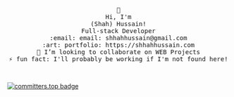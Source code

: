 <p align="center">
	<samp>
		👋 <br />
		Hi, I'm <br />
		(Shah) Hussain!<br />
		Full-stack Developer <br />
		:email: email: shhahhussain@gmail.com <br />
		:art: portfolio: https://shhahhussain.com <br />
		👯 I’m looking to collaborate on WEB Projects <br />
		⚡ fun fact: I'll probably be working if I'm not found here! <br />
	</samp>
</p>
<br>

[![committers.top badge](https://user-badge.committers.top/pakistan_private/shhahhussain.svg)](https://user-badge.committers.top/pakistan_private/shhahhussain)
